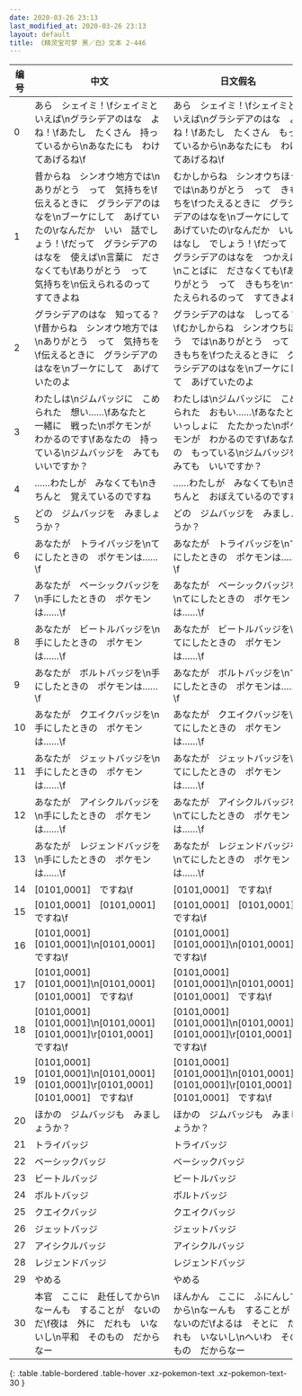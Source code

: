 ```yaml
---
date: 2020-03-26 23:13
last_modified_at: 2020-03-26 23:13
layout: default
title: 《精灵宝可梦 黑／白》文本 2-446
---
```

| 编号 | 中文 | 日文假名 | 日文汉字 |
| ---- | ---- | ---- | --- |
| 0 | あら　シェイミ！\fシェイミと　いえば\nグラシデアのはな　よね！\fあたし　たくさん　持っているから\nあなたにも　わけてあげるね\f | あら　シェイミ！\fシェイミと　いえば\nグラシデアのはな　よね！\fあたし　たくさん　もっているから\nあなたにも　わけてあげるね\f | あら　シェイミ！\fシェイミと　いえば\nグラシデアのはな　よね！\fあたし　たくさん　持っているから\nあなたにも　わけてあげるね\f |
| 1 | 昔からね　シンオウ地方では\nありがとう　って　気持ちを\f伝えるときに　グラシデアのはなを\nブーケにして　あげていたの\rなんだか　いい　話でしょう！\fだって　グラシデアのはなを　使えば\n言葉に　ださなくても\fありがとう　って　気持ちを\n伝えられるのって　すてきよね | むかしからね　シンオウちほう　では\nありがとう　って　きもちを\fつたえるときに　グラシデアのはなを\nブーケにして　あげていたの\rなんだか　いい　はなし　でしょう！\fだって　グラシデアのはなを　つかえば\nことばに　ださなくても\fありがとう　って　きもちを\nつたえられるのって　すてきよね | 昔からね　シンオウ地方では\nありがとう　って　気持ちを\f伝えるときに　グラシデアのはなを\nブーケにして　あげていたの\rなんだか　いい　話でしょう！\fだって　グラシデアのはなを　使えば\n言葉に　ださなくても\fありがとう　って　気持ちを\n伝えられるのって　すてきよね |
| 2 | グラシデアのはな　知ってる？\f昔からね　シンオウ地方では\nありがとう　って　気持ちを\f伝えるときに　グラシデアのはなを\nブーケにして　あげていたのよ | グラシデアのはな　しってる？\fむかしからね　シンオウちほう　では\nありがとう　って　きもちを\fつたえるときに　グラシデアのはなを\nブーケにして　あげていたのよ | グラシデアのはな　知ってる？\f昔からね　シンオウ地方では\nありがとう　って　気持ちを\f伝えるときに　グラシデアのはなを\nブーケにして　あげていたのよ |
| 3 | わたしは\nジムバッジに　こめられた　想い……\fあなたと　一緒に　戦った\nポケモンが　わかるのです\fあなたの　持っている\nジムバッジを　みても　いいですか？ | わたしは\nジムバッジに　こめられた　おもい……\fあなたと　いっしょに　たたかった\nポケモンが　わかるのです\fあなたの　もっている\nジムバッジを　みても　いいですか？ | わたしは\nジムバッジに　こめられた　想い……\fあなたと　一緒に　戦った\nポケモンが　わかるのです\fあなたの　持っている\nジムバッジを　みても　いいですか？ |
| 4 | ……わたしが　みなくても\nきちんと　覚えているのですね | ……わたしが　みなくても\nきちんと　おぼえているのですね | ……わたしが　みなくても\nきちんと　覚えているのですね |
| 5 | どの　ジムバッジを　みましょうか？ | どの　ジムバッジを　みましょうか？ | どの　ジムバッジを　みましょうか？ |
| 6 | あなたが　トライバッジを\nてにしたときの　ポケモンは……\f | あなたが　トライバッジを\nてにしたときの　ポケモンは……\f | あなたが　トライバッジを\nてにしたときの　ポケモンは……\f |
| 7 | あなたが　ベーシックバッジを\n手にしたときの　ポケモンは……\f | あなたが　ベーシックバッジを\nてにしたときの　ポケモンは……\f | あなたが　ベーシックバッジを\n手にしたときの　ポケモンは……\f |
| 8 | あなたが　ビートルバッジを\n手にしたときの　ポケモンは……\f | あなたが　ビートルバッジを\nてにしたときの　ポケモンは……\f | あなたが　ビートルバッジを\n手にしたときの　ポケモンは……\f |
| 9 | あなたが　ボルトバッジを\n手にしたときの　ポケモンは……\f | あなたが　ボルトバッジを\nてにしたときの　ポケモンは……\f | あなたが　ボルトバッジを\n手にしたときの　ポケモンは……\f |
| 10 | あなたが　クエイクバッジを\n手にしたときの　ポケモンは……\f | あなたが　クエイクバッジを\nてにしたときの　ポケモンは……\f | あなたが　クエイクバッジを\n手にしたときの　ポケモンは……\f |
| 11 | あなたが　ジェットバッジを\n手にしたときの　ポケモンは……\f | あなたが　ジェットバッジを\nてにしたときの　ポケモンは……\f | あなたが　ジェットバッジを\n手にしたときの　ポケモンは……\f |
| 12 | あなたが　アイシクルバッジを\n手にしたときの　ポケモンは……\f | あなたが　アイシクルバッジを\nてにしたときの　ポケモンは……\f | あなたが　アイシクルバッジを\n手にしたときの　ポケモンは……\f |
| 13 | あなたが　レジェンドバッジを\n手にしたときの　ポケモンは……\f | あなたが　レジェンドバッジを\nてにしたときの　ポケモンは……\f | あなたが　レジェンドバッジを\n手にしたときの　ポケモンは……\f |
| 14 | [0101,0001]　ですね\f | [0101,0001]　ですね\f | [0101,0001]　ですね\f |
| 15 | [0101,0001]　[0101,0001]　ですね\f | [0101,0001]　[0101,0001]　ですね\f | [0101,0001]　[0101,0001]　ですね\f |
| 16 | [0101,0001]　[0101,0001]\n[0101,0001]　ですね\f | [0101,0001]　[0101,0001]\n[0101,0001]　ですね\f | [0101,0001]　[0101,0001]\n[0101,0001]　ですね\f |
| 17 | [0101,0001]　[0101,0001]\n[0101,0001]　[0101,0001]　ですね\f | [0101,0001]　[0101,0001]\n[0101,0001]　[0101,0001]　ですね\f | [0101,0001]　[0101,0001]\n[0101,0001]　[0101,0001]　ですね\f |
| 18 | [0101,0001]　[0101,0001]\n[0101,0001]　[0101,0001]\r[0101,0001]　ですね\f | [0101,0001]　[0101,0001]\n[0101,0001]　[0101,0001]\r[0101,0001]　ですね\f | [0101,0001]　[0101,0001]\n[0101,0001]　[0101,0001]\r[0101,0001]　ですね\f |
| 19 | [0101,0001]　[0101,0001]\n[0101,0001]　[0101,0001]\r[0101,0001]　[0101,0001]　ですね\f | [0101,0001]　[0101,0001]\n[0101,0001]　[0101,0001]\r[0101,0001]　[0101,0001]　ですね\f | [0101,0001]　[0101,0001]\n[0101,0001]　[0101,0001]\r[0101,0001]　[0101,0001]　ですね\f |
| 20 | ほかの　ジムバッジも　みましょうか？ | ほかの　ジムバッジも　みましょうか？ | ほかの　ジムバッジも　みましょうか？ |
| 21 | トライバッジ | トライバッジ | トライバッジ |
| 22 | ベーシックバッジ | ベーシックバッジ | ベーシックバッジ |
| 23 | ビートルバッジ | ビートルバッジ | ビートルバッジ |
| 24 | ボルトバッジ | ボルトバッジ | ボルトバッジ |
| 25 | クエイクバッジ | クエイクバッジ | クエイクバッジ |
| 26 | ジェットバッジ | ジェットバッジ | ジェットバッジ |
| 27 | アイシクルバッジ | アイシクルバッジ | アイシクルバッジ |
| 28 | レジェンドバッジ | レジェンドバッジ | レジェンドバッジ |
| 29 | やめる | やめる | やめる |
| 30 | 本官　ここに　赴任してから\nなーんも　することが　ないのだ\f夜は　外に　だれも　いないし\n平和　そのもの　だからなー | ほんかん　ここに　ふにんしてから\nなーんも　することが　ないのだ\fよるは　そとに　だれも　いないし\nへいわ　そのもの　だからなー | 本官　ここに　赴任してから\nなーんも　することが　ないのだ\f夜は　外に　だれも　いないし\n平和　そのもの　だからなー |
{: .table .table-bordered .table-hover .xz-pokemon-text .xz-pokemon-text-30 }